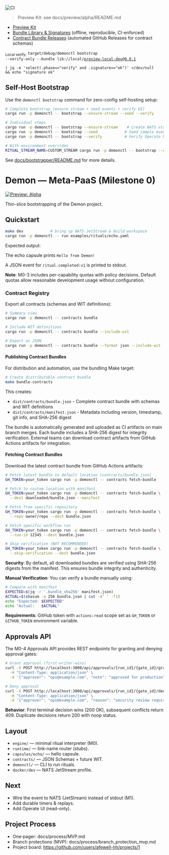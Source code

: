 ![CI](https://github.com/afewell-hh/demon/actions/workflows/ci.yml/badge.svg)
> Preview Kit: see docs/preview/alpha/README.md

- [Preview Kit](docs/preview/alpha/README.md)
- [Bundle Library & Signatures](docs/bootstrapper/bundles.md) (offline, reproducible, CI-enforced)
- [Contract Bundle Releases](docs/contracts/releases.md) (automated GitHub Releases for contract schemas)

<sub>Local verify:</sub>
<code>target/debug/demonctl bootstrap --verify-only --bundle lib://local/preview-local-dev@0.0.1 \
| jq -e 'select(.phase=="verify" and .signature=="ok")' >/dev/null && echo "signature ok"</code>

## Self-Host Bootstrap

Use the `demonctl bootstrap` command for zero-config self-hosting setup:

```bash
# Complete bootstrap (ensure stream + seed events + verify UI)
cargo run -p demonctl -- bootstrap --ensure-stream --seed --verify

# Individual steps
cargo run -p demonctl -- bootstrap --ensure-stream    # Create NATS stream
cargo run -p demonctl -- bootstrap --seed            # Seed sample events
cargo run -p demonctl -- bootstrap --verify          # Verify Operate UI health

# With environment overrides
RITUAL_STREAM_NAME=CUSTOM_STREAM cargo run -p demonctl -- bootstrap --ensure-stream --seed --verify
```

See [docs/bootstrapper/README.md](docs/bootstrapper/README.md) for more details.


# Demon — Meta-PaaS (Milestone 0)

[![Preview: Alpha](https://img.shields.io/badge/Preview-Alpha-6f42c1.svg)](https://github.com/afewell-hh/Demon/releases/tag/preview-alpha-1)

Thin-slice bootstrapping of the Demon project.

## Quickstart

```bash
make dev            # bring up NATS JetStream & build workspace
cargo run -p demonctl -- run examples/rituals/echo.yaml
```

Expected output:

The echo capsule prints `Hello from Demon!`

A JSON event for `ritual.completed:v1` is printed to stdout.

**Note**: M0-3 includes per-capability quotas with policy decisions. Default quotas allow reasonable development usage without configuration.

### Contract Registry

Export all contracts (schemas and WIT definitions):

```bash
# Summary view
cargo run -p demonctl -- contracts bundle

# Include WIT definitions
cargo run -p demonctl -- contracts bundle --include-wit

# Export as JSON
cargo run -p demonctl -- contracts bundle --format json --include-wit
```

#### Publishing Contract Bundles

For distribution and automation, use the bundling Make target:

```bash
# Create distributable contract bundle
make bundle-contracts
```

This creates:
- `dist/contracts/bundle.json` - Complete contract bundle with schemas and WIT definitions
- `dist/contracts/manifest.json` - Metadata including version, timestamp, git info, and SHA-256 digest

The bundle is automatically generated and uploaded as CI artifacts on main branch merges. Each bundle includes a SHA-256 digest for integrity verification. External teams can download contract artifacts from GitHub Actions artifacts for integration.

#### Fetching Contract Bundles

Download the latest contract bundle from GitHub Actions artifacts:

```bash
# Fetch latest bundle to default location (contracts/bundle.json)
GH_TOKEN=your_token cargo run -p demonctl -- contracts fetch-bundle

# Fetch to custom location with manifest
GH_TOKEN=your_token cargo run -p demonctl -- contracts fetch-bundle \
  --dest downloaded/bundle.json --manifest

# Fetch from specific repository
GH_TOKEN=your_token cargo run -p demonctl -- contracts fetch-bundle \
  --repo owner/repo --dest bundle.json

# Fetch specific workflow run
GH_TOKEN=your_token cargo run -p demonctl -- contracts fetch-bundle \
  --run-id 12345 --dest bundle.json

# Skip verification (NOT RECOMMENDED)
GH_TOKEN=your_token cargo run -p demonctl -- contracts fetch-bundle \
  --skip-verification --dest bundle.json
```

**Security**: By default, all downloaded bundles are verified using SHA-256 digests from the manifest. This ensures bundle integrity and authenticity.

**Manual Verification**: You can verify a bundle manually using:
```bash
# Compare with manifest
EXPECTED=$(jq -r '.bundle_sha256' manifest.json)
ACTUAL=$(shasum -a 256 bundle.json | cut -d' ' -f1)
echo "Expected: $EXPECTED"
echo "Actual:   $ACTUAL"
```

**Requirements**: GitHub token with `actions:read` scope set as `GH_TOKEN` or `GITHUB_TOKEN` environment variable.

## Approvals API

The M0-4 Approvals API provides REST endpoints for granting and denying approval gates:

```bash
# Grant approval (first-writer-wins)
curl -X POST http://localhost:3000/api/approvals/{run_id}/{gate_id}/grant \
  -H "Content-Type: application/json" \
  -d '{"approver": "ops@example.com", "note": "approved for production"}'

# Deny approval
curl -X POST http://localhost:3000/api/approvals/{run_id}/{gate_id}/deny \
  -H "Content-Type: application/json" \
  -d '{"approver": "ops@example.com", "reason": "security review required"}'
```

**Behavior**: First terminal decision wins (200 OK), subsequent conflicts return 409. Duplicate decisions return 200 with noop status.

## Layout

- `engine/` — minimal ritual interpreter (M0).
- `runtime/` — link-name router (stubs).
- `capsules/echo/` — hello capsule.
- `contracts/` — JSON Schemas + future WIT.
- `demonctl/` — CLI to run rituals.
- `docker/dev` — NATS JetStream profile.

## Next

- Wire the event to NATS (JetStream) instead of stdout (M1).
- Add durable timers & replays.
- Add Operate UI (read-only).

<!-- audit-kick -->

## Project Process

- One‑pager: docs/process/MVP.md
- Branch protections (MVP): docs/process/branch_protection_mvp.md
- Project board: https://github.com/users/afewell-hh/projects/1
